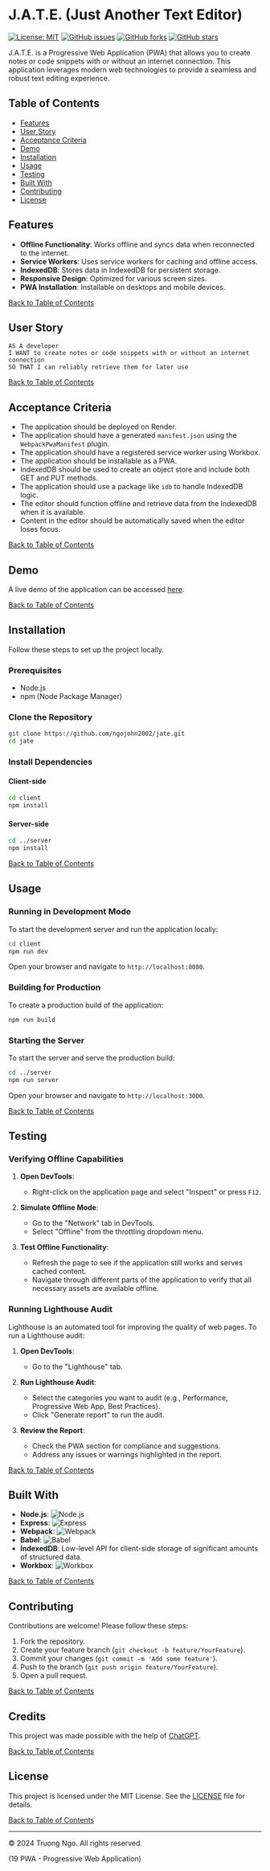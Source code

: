 # J.A.T.E. (Just Another Text Editor)

[![License: MIT](https://img.shields.io/badge/License-MIT-yellow.svg)](https://opensource.org/licenses/MIT)
[![GitHub issues](https://img.shields.io/github/issues/ngojohn2002/jate)](https://github.com/ngojohn2002/jate/issues)
[![GitHub forks](https://img.shields.io/github/forks/ngojohn2002/jate)](https://github.com/ngojohn2002/jate/network)
[![GitHub stars](https://img.shields.io/github/stars/ngojohn2002/jate)](https://github.com/ngojohn2002/jate/stargazers)

J.A.T.E. is a Progressive Web Application (PWA) that allows you to create notes or code snippets with or without an internet connection. This application leverages modern web technologies to provide a seamless and robust text editing experience.

## Table of Contents

- [Features](#features)
- [User Story](#user-story)
- [Acceptance Criteria](#acceptance-criteria)
- [Demo](#demo)
- [Installation](#installation)
- [Usage](#usage)
- [Testing](#testing)
- [Built With](#built-with)
- [Contributing](#contributing)
- [License](#license)

## Features

- **Offline Functionality**: Works offline and syncs data when reconnected to the internet.
- **Service Workers**: Uses service workers for caching and offline access.
- **IndexedDB**: Stores data in IndexedDB for persistent storage.
- **Responsive Design**: Optimized for various screen sizes.
- **PWA Installation**: Installable on desktops and mobile devices.

[Back to Table of Contents](#table-of-contents)

## User Story

```
AS A developer  
I WANT to create notes or code snippets with or without an internet connection  
SO THAT I can reliably retrieve them for later use
```

[Back to Table of Contents](#table-of-contents)

## Acceptance Criteria

- The application should be deployed on Render.
- The application should have a generated `manifest.json` using the `WebpackPwaManifest` plugin.
- The application should have a registered service worker using Workbox.
- The application should be installable as a PWA.
- IndexedDB should be used to create an object store and include both GET and PUT methods.
- The application should use a package like `idb` to handle IndexedDB logic.
- The editor should function offline and retrieve data from the IndexedDB when it is available.
- Content in the editor should be automatically saved when the editor loses focus.

[Back to Table of Contents](#table-of-contents)

## Demo

A live demo of the application can be accessed [here](http://your-demo-url.com).

[Back to Table of Contents](#table-of-contents)

## Installation

Follow these steps to set up the project locally.

### Prerequisites

- Node.js
- npm (Node Package Manager)

### Clone the Repository

```bash
git clone https://github.com/ngojohn2002/jate.git
cd jate
```

### Install Dependencies

#### Client-side

```bash
cd client
npm install
```

#### Server-side

```bash
cd ../server
npm install
```

[Back to Table of Contents](#table-of-contents)

## Usage

### Running in Development Mode

To start the development server and run the application locally:

```bash
cd client
npm run dev
```

Open your browser and navigate to `http://localhost:8080`.

### Building for Production

To create a production build of the application:

```bash
npm run build
```

### Starting the Server

To start the server and serve the production build:

```bash
cd ../server
npm run server
```

Open your browser and navigate to `http://localhost:3000`.

[Back to Table of Contents](#table-of-contents)

## Testing

### Verifying Offline Capabilities

1. **Open DevTools**:
   - Right-click on the application page and select "Inspect" or press `F12`.

2. **Simulate Offline Mode**:
   - Go to the "Network" tab in DevTools.
   - Select "Offline" from the throttling dropdown menu.

3. **Test Offline Functionality**:
   - Refresh the page to see if the application still works and serves cached content.
   - Navigate through different parts of the application to verify that all necessary assets are available offline.

### Running Lighthouse Audit

Lighthouse is an automated tool for improving the quality of web pages. To run a Lighthouse audit:

1. **Open DevTools**:
   - Go to the "Lighthouse" tab.
   
2. **Run Lighthouse Audit**:
   - Select the categories you want to audit (e.g., Performance, Progressive Web App, Best Practices).
   - Click "Generate report" to run the audit.

3. **Review the Report**:
   - Check the PWA section for compliance and suggestions.
   - Address any issues or warnings highlighted in the report.

[Back to Table of Contents](#table-of-contents)

## Built With

- **Node.js**: ![Node.js](https://img.shields.io/badge/Node.js-339933?style=for-the-badge&logo=nodedotjs&logoColor=white)
- **Express**: ![Express](https://img.shields.io/badge/Express-000000?style=for-the-badge&logo=express&logoColor=white)
- **Webpack**: ![Webpack](https://img.shields.io/badge/Webpack-8DD6F9?style=for-the-badge&logo=webpack&logoColor=white)
- **Babel**: ![Babel](https://img.shields.io/badge/Babel-F9DC3E?style=for-the-badge&logo=babel&logoColor=white)
- **IndexedDB**: Low-level API for client-side storage of significant amounts of structured data.
- **Workbox**: ![Workbox](https://img.shields.io/badge/Workbox-3D8DD6?style=for-the-badge&logo=workbox&logoColor=white)

[Back to Table of Contents](#table-of-contents)

## Contributing

Contributions are welcome! Please follow these steps:

1. Fork the repository.
2. Create your feature branch (`git checkout -b feature/YourFeature`).
3. Commit your changes (`git commit -m 'Add some feature'`).
4. Push to the branch (`git push origin feature/YourFeature`).
5. Open a pull request.

[Back to Table of Contents](#table-of-contents)

## Credits

This project was made possible with the help of [ChatGPT](https://chatgpt.com/).

[Back to Table of Contents](#table-of-contents)

## License

This project is licensed under the MIT License. See the [LICENSE](LICENSE) file for details.

[Back to Table of Contents](#table-of-contents)

---

© 2024 Truong Ngo. All rights reserved.

(19 PWA - Progressive Web Application)

